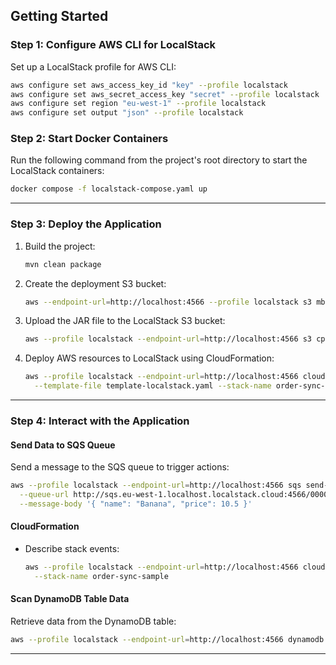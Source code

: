 ## Getting Started

### Step 1: Configure AWS CLI for LocalStack
Set up a LocalStack profile for AWS CLI:

```bash
aws configure set aws_access_key_id "key" --profile localstack
aws configure set aws_secret_access_key "secret" --profile localstack
aws configure set region "eu-west-1" --profile localstack
aws configure set output "json" --profile localstack
```

### Step 2: Start Docker Containers
Run the following command from the project's root directory to start the LocalStack containers:

```bash
docker compose -f localstack-compose.yaml up
```

---

### Step 3: Deploy the Application

1. Build the project:

   ```bash
   mvn clean package
   ```

2. Create the deployment S3 bucket:

   ```bash
   aws --endpoint-url=http://localhost:4566 --profile localstack s3 mb s3://artifact-storage-bucket
   ```

3. Upload the JAR file to the LocalStack S3 bucket:

   ```bash
   aws --profile localstack --endpoint-url=http://localhost:4566 s3 cp target/order-sync-lambda-1.0-SNAPSHOT.jar s3://artifact-storage-bucket/order-sync-lambda-1.0-SNAPSHOT.jar
   ```

4. Deploy AWS resources to LocalStack using CloudFormation:

   ```bash
   aws --profile localstack --endpoint-url=http://localhost:4566 cloudformation deploy \
     --template-file template-localstack.yaml --stack-name order-sync-sample
   ```

---

### Step 4: Interact with the Application

#### Send Data to SQS Queue
Send a message to the SQS queue to trigger actions:

```bash
aws --profile localstack --endpoint-url=http://localhost:4566 sqs send-message \
  --queue-url http://sqs.eu-west-1.localhost.localstack.cloud:4566/000000000000/product-sqs-queue \
  --message-body '{ "name": "Banana", "price": 10.5 }'
```


#### CloudFormation
- Describe stack events:

  ```bash
  aws --profile localstack --endpoint-url=http://localhost:4566 cloudformation describe-stack-events \
    --stack-name order-sync-sample
  ```

#### Scan DynamoDB Table Data
Retrieve data from the DynamoDB table:

```bash
aws --profile localstack --endpoint-url=http://localhost:4566 dynamodb scan --table-name order
```

---